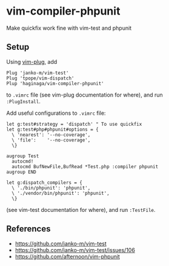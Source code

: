# vim-compiler-phpunit
Make quickfix work fine with vim-test and phpunit

## Setup

Using [vim-plug](https://github.com/junegunn/vim-plug), add

```vim
Plug 'janko-m/vim-test'
Plug 'tpope/vim-dispatch'
Plup 'haginaga/vim-compiler-phpunit'
```

to `.vimrc` file (see vim-plug documentation for where), and run `:PlugInstall`.

Add useful configurations to `.vimrc` file:

```vim
let g:test#strategy = 'dispatch' " To use quickfix
let g:test#php#phpunit#options = {
  \ 'nearest': '--no-coverage',
  \ 'file':    '--no-coverage',
  \}

augroup Test
  autocmd!
  autocmd BufNewFile,BufRead *Test.php :compiler phpunit
augroup END

let g:dispatch_compilers = {
  \ './bin/phpunit': 'phpunit',
  \ './vendor/bin/phpunit': 'phpunit',
  \}
```

(see vim-test documentation for where), and run `:TestFile`.

## References

* https://github.com/janko-m/vim-test
* https://github.com/janko-m/vim-test/issues/106
* https://github.com/afternoon/vim-phpunit
